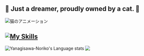 ## :feet: Just a dreamer, proudly owned by a cat. :feet: 

![猫のアニメーション](https://Yanagisawa-Noriko.github.io/cat-animation-svg/cat-animation.svg)

[![My Skills](https://skillicons.dev/icons?i=py,java,js,html,css,vscode,git,eclipse,docker,bash,postgres,obsidian)](https://skillicons.dev)
---
<a href="https://github.com/anuraghazra/github-readme-stats#gh-light-mode-only">
  <img align="left" src="https://github-readme-stats.vercel.app/api/top-langs/?username=yanagisawa-noriko&layout=compact&title_color=F38C79&langs_count=12&hide_border=true&role=owner,collaborator&theme=default#gh-light-mode-only" alt="Yanagisawa-Noriko's Language stats" />
</a>

<a href="https://github.com/anuraghazra/github-readme-stats#gh-light-mode-only">
  <img align="left" src="https://github-readme-stats.vercel.app/api?username=yanagisawa-noriko&line_height=28&hide_border=true&count_private=true&text_color=3D0301&title_color=F38C79&icon_color=D76C82&show_icons=true" />
</a>
